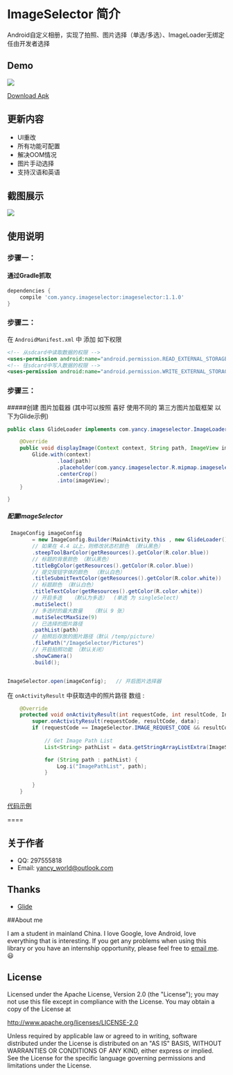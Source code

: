 ﻿# ImageSelector 简介
Android自定义相册，实现了拍照、图片选择（单选/多选）、ImageLoader无绑定 任由开发者选择

## Demo
 
![](https://raw.githubusercontent.com/YancyYe/ImageSelector/master/resource/ImageSelector.gif)

[Download Apk](https://raw.githubusercontent.com/YancyYe/ImageSelector/master/resource/app-debug.apk)
 

## 更新内容
* UI重改
* 所有功能可配置
* 解决OOM情况
* 图片手动选择
* 支持汉语和英语


## 截图展示
![](https://raw.githubusercontent.com/YancyYe/ImageSelector/master/resource/ImageSelector.png)

 
## 使用说明

### 步骤一：

#### 通过Gradle抓取

```groovy
dependencies {
    compile 'com.yancy.imageselector:imageselector:1.1.0'
}
```



### 步骤二：

在 `AndroidManifest.xml` 中 添加 如下权限

```xml
<!-- 从sdcard中读取数据的权限 -->
<uses-permission android:name="android.permission.READ_EXTERNAL_STORAGE" />
<!-- 往sdcard中写入数据的权限 -->
<uses-permission android:name="android.permission.WRITE_EXTERNAL_STORAGE" />

```


### 步骤三：

#####创建 图片加载器 (其中可以按照 喜好  使用不同的 第三方图片加载框架 以下为Glide示例)


```java
public class GlideLoader implements com.yancy.imageselector.ImageLoader {

    @Override
    public void displayImage(Context context, String path, ImageView imageView) {
        Glide.with(context)
                .load(path)
                .placeholder(com.yancy.imageselector.R.mipmap.imageselector_photo)
                .centerCrop()
                .into(imageView);
    }

}

```    

##### 配置ImageSelector

```java
 ImageConfig imageConfig
        = new ImageConfig.Builder(MainActivity.this , new GlideLoader())
        // 如果在 4.4 以上，则修改状态栏颜色 （默认黑色）
        .steepToolBarColor(getResources().getColor(R.color.blue))
        // 标题的背景颜色 （默认黑色）
        .titleBgColor(getResources().getColor(R.color.blue))
        // 提交按钮字体的颜色  （默认白色）
        .titleSubmitTextColor(getResources().getColor(R.color.white))
        // 标题颜色 （默认白色）
        .titleTextColor(getResources().getColor(R.color.white))
        // 开启多选   （默认为多选）  (单选 为 singleSelect)
        .mutiSelect()
        // 多选时的最大数量   （默认 9 张）
        .mutiSelectMaxSize(9)
        // 已选择的图片路径
        .pathList(path)
        // 拍照后存放的图片路径（默认 /temp/picture）
        .filePath("/ImageSelector/Pictures")
        // 开启拍照功能 （默认关闭）
        .showCamera()
        .build();


ImageSelector.open(imageConfig);   // 开启图片选择器
```

 
在  `onActivityResult` 中获取选中的照片路径 数组 :
 
```java
    @Override
    protected void onActivityResult(int requestCode, int resultCode, Intent data) {
        super.onActivityResult(requestCode, resultCode, data);
        if (requestCode == ImageSelector.IMAGE_REQUEST_CODE && resultCode == RESULT_OK && data != null) {
        
            // Get Image Path List
            List<String> pathList = data.getStringArrayListExtra(ImageSelectorActivity.EXTRA_RESULT);

            for (String path : pathList) {
                Log.i("ImagePathList", path);
            }

        }
    }
```

[代码示例](https://github.com/YancyYe/ImageSelector/blob/master/app/src/main/java/com/yancy/imageselectordemo/MainActivity.java)
 
====
 
## 关于作者
* QQ: 297555818
* Email: [yancy_world@outlook.com](mailto:yancy_world@outlook.com)

## Thanks

- [Glide](https://github.com/bumptech/glide)

##About me
 
I am a student in mainland China. I love Google, love Android, love everything that is interesting. If you get any problems when using this library or you have an internship opportunity, please feel free to [email me](mailto:yancy_world@outlook.com). :smiley:

## License
Licensed under the Apache License, Version 2.0 (the "License");
you may not use this file except in compliance with the License.
You may obtain a copy of the License at

   http://www.apache.org/licenses/LICENSE-2.0

Unless required by applicable law or agreed to in writing, software
distributed under the License is distributed on an "AS IS" BASIS,
WITHOUT WARRANTIES OR CONDITIONS OF ANY KIND, either express or implied.
See the License for the specific language governing permissions and
limitations under the License.

